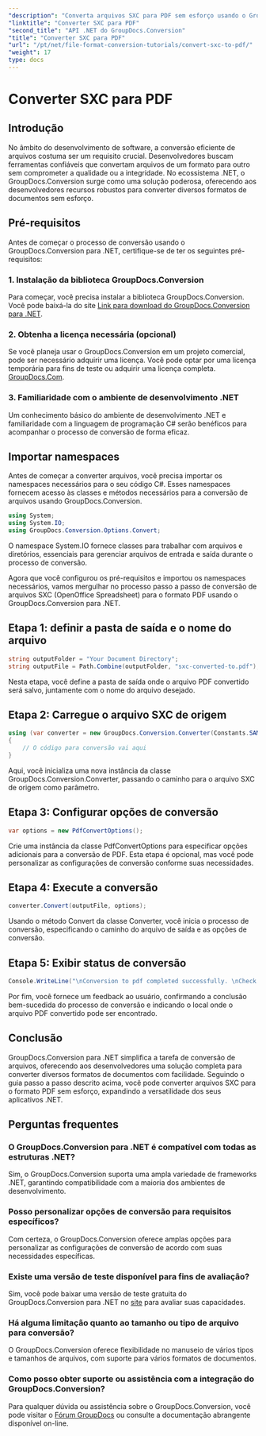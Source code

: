 ```yaml
---
"description": "Converta arquivos SXC para PDF sem esforço usando o GroupDocs.Conversion para .NET. Personalize as opções de conversão para uma integração perfeita com seus aplicativos .NET."
"linktitle": "Converter SXC para PDF"
"second_title": "API .NET do GroupDocs.Conversion"
"title": "Converter SXC para PDF"
"url": "/pt/net/file-format-conversion-tutorials/convert-sxc-to-pdf/"
"weight": 17
type: docs
---
```

# Converter SXC para PDF

## Introdução
No âmbito do desenvolvimento de software, a conversão eficiente de arquivos costuma ser um requisito crucial. Desenvolvedores buscam ferramentas confiáveis que convertam arquivos de um formato para outro sem comprometer a qualidade ou a integridade. No ecossistema .NET, o GroupDocs.Conversion surge como uma solução poderosa, oferecendo aos desenvolvedores recursos robustos para converter diversos formatos de documentos sem esforço.
## Pré-requisitos
Antes de começar o processo de conversão usando o GroupDocs.Conversion para .NET, certifique-se de ter os seguintes pré-requisitos:
### 1. Instalação da biblioteca GroupDocs.Conversion
Para começar, você precisa instalar a biblioteca GroupDocs.Conversion. Você pode baixá-la do site [Link para download do GroupDocs.Conversion para .NET](https://releases.groupdocs.com/conversion/net/).
### 2. Obtenha a licença necessária (opcional)
Se você planeja usar o GroupDocs.Conversion em um projeto comercial, pode ser necessário adquirir uma licença. Você pode optar por uma licença temporária para fins de teste ou adquirir uma licença completa. [GroupDocs.Com](https://purchase.groupdocs.com/buy).
### 3. Familiaridade com o ambiente de desenvolvimento .NET
Um conhecimento básico do ambiente de desenvolvimento .NET e familiaridade com a linguagem de programação C# serão benéficos para acompanhar o processo de conversão de forma eficaz.

## Importar namespaces
Antes de começar a converter arquivos, você precisa importar os namespaces necessários para o seu código C#. Esses namespaces fornecem acesso às classes e métodos necessários para a conversão de arquivos usando GroupDocs.Conversion.

```csharp
using System;
using System.IO;
using GroupDocs.Conversion.Options.Convert;
```

O namespace System.IO fornece classes para trabalhar com arquivos e diretórios, essenciais para gerenciar arquivos de entrada e saída durante o processo de conversão.

Agora que você configurou os pré-requisitos e importou os namespaces necessários, vamos mergulhar no processo passo a passo de conversão de arquivos SXC (OpenOffice Spreadsheet) para o formato PDF usando o GroupDocs.Conversion para .NET.
## Etapa 1: definir a pasta de saída e o nome do arquivo
```csharp
string outputFolder = "Your Document Directory";
string outputFile = Path.Combine(outputFolder, "sxc-converted-to.pdf");
```
Nesta etapa, você define a pasta de saída onde o arquivo PDF convertido será salvo, juntamente com o nome do arquivo desejado.
## Etapa 2: Carregue o arquivo SXC de origem
```csharp
using (var converter = new GroupDocs.Conversion.Converter(Constants.SAMPLE_SXC))
{
    // O código para conversão vai aqui
}
```
Aqui, você inicializa uma nova instância da classe GroupDocs.Conversion.Converter, passando o caminho para o arquivo SXC de origem como parâmetro.
## Etapa 3: Configurar opções de conversão
```csharp
var options = new PdfConvertOptions();
```
Crie uma instância da classe PdfConvertOptions para especificar opções adicionais para a conversão de PDF. Esta etapa é opcional, mas você pode personalizar as configurações de conversão conforme suas necessidades.
## Etapa 4: Execute a conversão
```csharp
converter.Convert(outputFile, options);
```
Usando o método Convert da classe Converter, você inicia o processo de conversão, especificando o caminho do arquivo de saída e as opções de conversão.
## Etapa 5: Exibir status de conversão
```csharp
Console.WriteLine("\nConversion to pdf completed successfully. \nCheck output in {0}", outputFolder);
```
Por fim, você fornece um feedback ao usuário, confirmando a conclusão bem-sucedida do processo de conversão e indicando o local onde o arquivo PDF convertido pode ser encontrado.

## Conclusão
GroupDocs.Conversion para .NET simplifica a tarefa de conversão de arquivos, oferecendo aos desenvolvedores uma solução completa para converter diversos formatos de documentos com facilidade. Seguindo o guia passo a passo descrito acima, você pode converter arquivos SXC para o formato PDF sem esforço, expandindo a versatilidade dos seus aplicativos .NET.
## Perguntas frequentes
### O GroupDocs.Conversion para .NET é compatível com todas as estruturas .NET?
Sim, o GroupDocs.Conversion suporta uma ampla variedade de frameworks .NET, garantindo compatibilidade com a maioria dos ambientes de desenvolvimento.
### Posso personalizar opções de conversão para requisitos específicos?
Com certeza, o GroupDocs.Conversion oferece amplas opções para personalizar as configurações de conversão de acordo com suas necessidades específicas.
### Existe uma versão de teste disponível para fins de avaliação?
Sim, você pode baixar uma versão de teste gratuita do GroupDocs.Conversion para .NET no [site](https://releases.groupdocs.com/conversion/net/) para avaliar suas capacidades.
### Há alguma limitação quanto ao tamanho ou tipo de arquivo para conversão?
O GroupDocs.Conversion oferece flexibilidade no manuseio de vários tipos e tamanhos de arquivos, com suporte para vários formatos de documentos.
### Como posso obter suporte ou assistência com a integração do GroupDocs.Conversion?
Para qualquer dúvida ou assistência sobre o GroupDocs.Conversion, você pode visitar o [Fórum GroupDocs](https://forum.groupdocs.com/c/conversion/11) ou consulte a documentação abrangente disponível on-line.